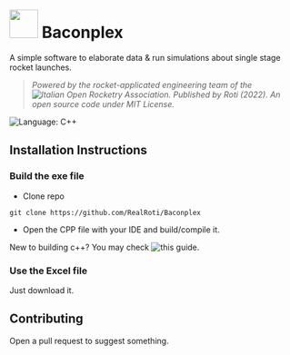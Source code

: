 # <img src="https://avatars.githubusercontent.com/u/101290080?s=200&v=4" width="50"/> Baconplex
A simple software to elaborate data &amp; run simulations about single stage rocket launches.

> *Powered by the rocket-applicated engineering team of the ![Italian Open Rocketry Association](https://github.com/SpaceOra). Published by Roti (2022). An open source code under MIT License.*

![Language: C++](https://img.shields.io/badge/Language-C%2B%2B-ff69b4)

## Installation Instructions 

### Build the exe file

- Clone repo 

`git clone https://github.com/RealRoti/Baconplex` 
- Open the CPP file with your IDE and build/compile it.

New to building c++? You may check ![this](https://learn.microsoft.com/en-us/cpp/build/walkthrough-compiling-a-native-cpp-program-on-the-command-line?view=msvc-170) guide.

### Use the Excel file 

Just download it.

## Contributing

Open a pull request to suggest something.
